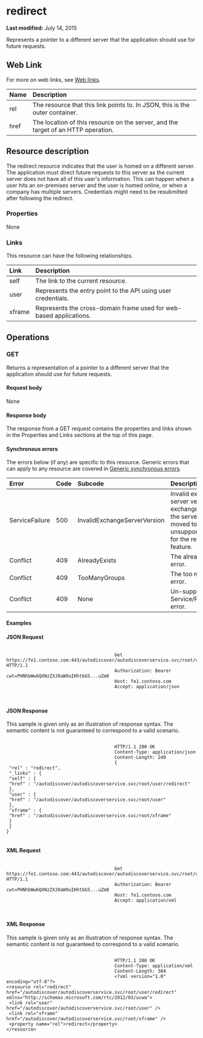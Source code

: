 
# redirect 

 **Last modified:** July 14, 2015

Represents a pointer to a different server that the application should use for future requests. 

## Web Link
<a name="sectionSection0"> </a>

For more on web links, see [Web links](WebLinks.md).



|**Name**|**Description**|
|:-----|:-----|
|rel|The resource that this link points to. In JSON, this is the outer container.|
|href|The location of this resource on the server, and the target of an HTTP operation.|

## Resource description
<a name="sectionSection1"> </a>

The redirect resource indicates that the user is homed on a different server. The application must direct future requests to this server as the current server does not have all of this user's information. This can happen when a user hits an on-premises server and the user is homed online, or when a company has multiple servers. Credentials might need to be resubmitted after following the redirect. 


### Properties

None


### Links

This resource can have the following relationships.



|**Link**|**Description**|
|:-----|:-----|
|self|The link to the current resource.|
|user|Represents the entry point to the API using user credentials.|
|xframe|Represents the cross-domain frame used for web-based applications.|

## Operations
<a name="sectionSection2"> </a>




### GET

Returns a representation of a pointer to a different server that the application should use for future requests.


#### Request body

None


#### Response body

The response from a GET request contains the properties and links shown in the Properties and Links sections at the top of this page.


#### Synchronous errors

The errors below (if any) are specific to this resource. Generic errors that can apply to any resource are covered in [Generic synchronous errors](GenericSynchronousErrors.md).



|**Error**|**Code**|**Subcode**|**Description**|
|:-----|:-----|:-----|:-----|
|ServiceFailure|500|InvalidExchangeServerVersion|Invalid exchange server version.The exchange mailbox of the server might have moved to an unsupported version for the required feature.|
|Conflict|409|AlreadyExists|The already exists error.|
|Conflict|409|TooManyGroups|The too many groups error.|
|Conflict|409|None|Un-supported Service/Resource/API error.|

#### Examples




#### JSON Request


```

										Get https://fe1.contoso.com:443/autodiscover/autodiscoverservice.svc/root/user/redirect HTTP/1.1
										Authorization: Bearer cwt=PHNhbWw6QXNzZXJ0aW9uIHhtbG5...uZm8
										Host: fe1.contoso.com
										Accept: application/json
										
									
```


#### JSON Response

This sample is given only as an illustration of response syntax. The semantic content is not guaranteed to correspond to a valid scenario.


```

										HTTP/1.1 200 OK
										Content-Type: application/json
										Content-Length: 240
										{
 "rel" : "redirect",
 "_links" : {
 "self" : {
 "href" : "/autodiscover/autodiscoverservice.svc/root/user/redirect"
 },
 "user" : {
 "href" : "/autodiscover/autodiscoverservice.svc/root/user"
 },
 "xframe" : {
 "href" : "/autodiscover/autodiscoverservice.svc/root/xframe"
 }
 }
}
									
```


#### XML Request


```

										Get https://fe1.contoso.com:443/autodiscover/autodiscoverservice.svc/root/user/redirect HTTP/1.1
										Authorization: Bearer cwt=PHNhbWw6QXNzZXJ0aW9uIHhtbG5...uZm8
										Host: fe1.contoso.com
										Accept: application/xml
										
									
```


#### XML Response

This sample is given only as an illustration of response syntax. The semantic content is not guaranteed to correspond to a valid scenario.


```

										HTTP/1.1 200 OK
										Content-Type: application/xml
										Content-Length: 384
										<?xml version="1.0" encoding="utf-8"?>
<resource rel="redirect" href="/autodiscover/autodiscoverservice.svc/root/user/redirect" xmlns="http://schemas.microsoft.com/rtc/2012/03/ucwa">
 <link rel="user" href="/autodiscover/autodiscoverservice.svc/root/user" />
 <link rel="xframe" href="/autodiscover/autodiscoverservice.svc/root/xframe" />
 <property name="rel">redirect</property>
</resource>
									
```

